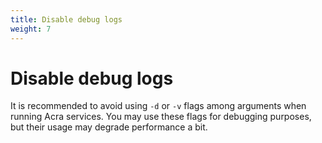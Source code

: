 ```yaml
---
title: Disable debug logs
weight: 7
---
```


# Disable debug logs

It is recommended to avoid using `-d` or `-v` flags among arguments when running Acra services.
You may use these flags for debugging purposes, but their usage may degrade performance a bit.

